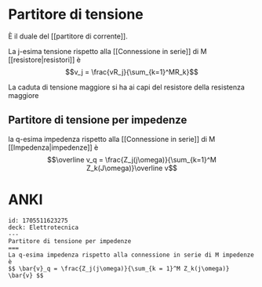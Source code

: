 # Partitore di tensione
È il duale del [[partitore di corrente]].

La j-esima tensione rispetto alla [[Connessione in serie]] di M [[resistore|resistori]] è
$$v_j = \frac{vR_j}{\sum_{k=1}^MR_k}$$

La caduta di tensione maggiore si ha ai capi del resistore della resistenza maggiore

## Partitore di tensione per impedenze
la q-esima impedenza rispetto alla [[Connessione in serie]] di M [[Impedenza|impedenze]] è
$$\overline v_q = \frac{Z_j(j\omega)}{\sum_{k=1}^M Z_k(J\omega)}\overline v$$

# ANKI

```anki
id: 1705511623275
deck: Elettrotecnica
---
Partitore di tensione per impedenze
===
La q-esima impedenza rispetto alla connessione in serie di M impedenze è
$$ \bar{v}_q = \frac{Z_j(j\omega)}{\sum_{k = 1}^M Z_k(j\omega)} \bar{v} $$
```
